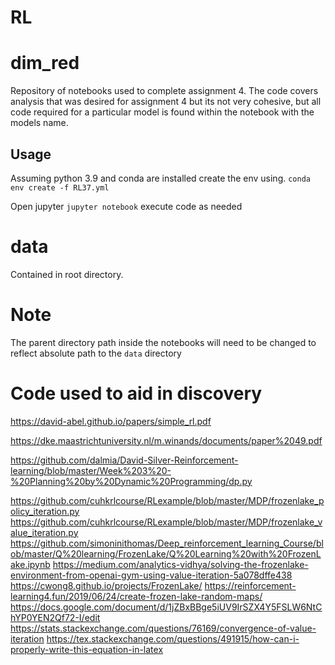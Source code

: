 # RL

# dim_red


Repository of notebooks used to complete assignment 4.  The code covers analysis that was desired for assignment 4 but its not very cohesive, but all code required for a particular model is found within the notebook with the models name. 

## Usage
Assuming python 3.9 and conda are installed create the env using.
`conda env create -f RL37.yml`


Open jupyter
`jupyter notebook` execute code as needed


# data
Contained in root directory.

# Note
The parent directory path inside the notebooks will need to be changed to reflect absolute path to the `data` directory


# Code used to aid in discovery
https://david-abel.github.io/papers/simple_rl.pdf

https://dke.maastrichtuniversity.nl/m.winands/documents/paper%2049.pdf

https://github.com/dalmia/David-Silver-Reinforcement-learning/blob/master/Week%203%20-%20Planning%20by%20Dynamic%20Programming/dp.py

https://github.com/cuhkrlcourse/RLexample/blob/master/MDP/frozenlake_policy_iteration.py
https://github.com/cuhkrlcourse/RLexample/blob/master/MDP/frozenlake_value_iteration.py
https://github.com/simoninithomas/Deep_reinforcement_learning_Course/blob/master/Q%20learning/FrozenLake/Q%20Learning%20with%20FrozenLake.ipynb
https://medium.com/analytics-vidhya/solving-the-frozenlake-environment-from-openai-gym-using-value-iteration-5a078dffe438
https://cwong8.github.io/projects/FrozenLake/
https://reinforcement-learning4.fun/2019/06/24/create-frozen-lake-random-maps/
https://docs.google.com/document/d/1jZBxBBge5iUV9IrSZX4Y5FSLW6NtChYP0YEN2Qf72-I/edit
https://stats.stackexchange.com/questions/76169/convergence-of-value-iteration
https://tex.stackexchange.com/questions/491915/how-can-i-properly-write-this-equation-in-latex
